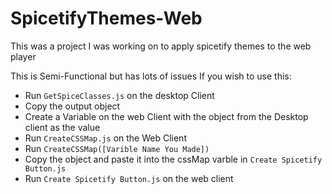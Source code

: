 # SpicetifyThemes-Web
This was a project I was working on to apply spicetify themes to the web player 

This is Semi-Functional but has lots of issues
If you wish to use this:

- Run `GetSpiceClasses.js` on the desktop Client
- Copy the output object
- Create a Variable on the web Client with the object from the Desktop client as the value
- Run `CreateCSSMap.js` on the Web Client
- Run `CreateCSSMap([Varible Name You Made])`
- Copy the object and paste it into the cssMap varble in `Create Spicetify Button.js` 
- Run `Create Spicetify Button.js` on the web client
